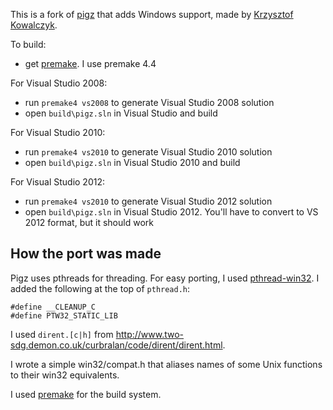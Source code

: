 This is a fork of [pigz](http://zlib.net/pigz/) that adds Windows
support, made by [Krzysztof Kowalczyk](http://blog.kowalczyk.info).

To build:
 - get [premake](http://industriousone.com/premake). I use premake 4.4

For Visual Studio 2008:
 - run `premake4 vs2008` to generate Visual Studio 2008 solution
 - open `build\pigz.sln` in Visual Studio and build

For Visual Studio 2010:
 - run `premake4 vs2010` to generate Visual Studio 2010 solution
 - open `build\pigz.sln` in Visual Studio 2010 and build

For Visual Studio 2012:
 - run `premake4 vs2010` to generate Visual Studio 2012 solution
 - open `build\pigz.sln` in Visual Studio 2012. You'll have to convert to
   VS 2012 format, but it should work

## How the port was made

Pigz uses pthreads for threading. For easy porting, I used [pthread-win32](
https://github.com/GerHobbelt/pthread-win32). I added the following at the
top of `pthread.h`:

```
#define __CLEANUP_C
#define PTW32_STATIC_LIB
```

I used `dirent.[c|h]` from http://www.two-sdg.demon.co.uk/curbralan/code/dirent/dirent.html.

I wrote a simple win32/compat.h that aliases names of some Unix functions to their win32
equivalents.

I used [premake](http://industriousone.com/premake) for the build system.
